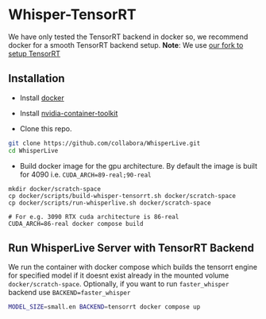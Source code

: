 # Whisper-TensorRT
We have only tested the TensorRT backend in docker so, we recommend docker for a smooth TensorRT backend setup.
**Note**: We use [our fork to setup TensorRT](https://github.com/makaveli10/TensorRT-LLM)

## Installation
- Install [docker](https://docs.docker.com/engine/install/)
- Install [nvidia-container-toolkit](https://docs.nvidia.com/datacenter/cloud-native/container-toolkit/latest/install-guide.html)

- Clone this repo.
```bash
git clone https://github.com/collabora/WhisperLive.git
cd WhisperLive
```

- Build docker image for the gpu architecture. By default the image is built for 4090 i.e. `CUDA_ARCH=89-real;90-real`
```
mkdir docker/scratch-space
cp docker/scripts/build-whisper-tensorrt.sh docker/scratch-space
cp docker/scripts/run-whisperlive.sh docker/scratch-space

# For e.g. 3090 RTX cuda architecture is 86-real
CUDA_ARCH=86-real docker compose build
```

## Run WhisperLive Server with TensorRT Backend
We run the container with docker compose which builds the tensorrt engine for specified model
if it doesnt exist already in the mounted volume `docker/scratch-space`. Optionally, if you want to run `faster_whisper` backend use `BACKEND=faster_whisper`
```bash
MODEL_SIZE=small.en BACKEND=tensorrt docker compose up
```

